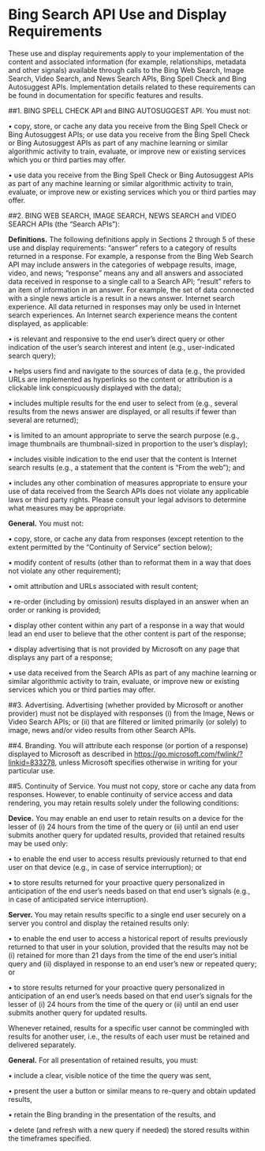 <!-- 
NavPath: Bing Autosuggest API
LinkLabel: Bing Autosuggest Use and Display Requirements
Weight: 10
Url: Bing-autosuggest-API/useanddisplayrequirements
-->

# Bing Search API Use and Display Requirements
These use and display requirements apply to your implementation of the content and associated information (for example, relationships, metadata and other signals) available through calls to the Bing Web Search, Image Search, Video Search, and News Search APIs, Bing Spell Check and Bing Autosuggest APIs. Implementation details related to these requirements can be found in documentation for specific features and results.

##1.  BING SPELL CHECK API and BING AUTOSUGGEST API.  You must not:

  • copy, store, or cache any data you receive from the Bing Spell Check or Bing Autosuggest APIs; or
use data you receive from the Bing Spell Check or Bing Autosuggest APIs as part of any machine learning or similar algorithmic activity to train, evaluate, or improve new or existing services which you or third parties may offer.

  • use data you receive from the Bing Spell Check or Bing Autosuggest APIs as part of any machine learning or similar algorithmic activity to train, evaluate, or improve new or existing services which you or third parties may offer.

##2.  BING WEB SEARCH, IMAGE SEARCH, NEWS SEARCH and VIDEO SEARCH APIs (the “Search APIs”):

**Definitions.** The following definitions apply in Sections 2 through 5 of these use and display requirements:
“answer” refers to a category of results returned in a response. For example, a response from the Bing Web Search API may include answers in the categories of webpage results, image, video, and news;
“response” means any and all answers and associated data received in response to a single call to a Search API;
“result” refers to an item of information in an answer.  For example, the set of data connected with a single news article is a result in a news answer.
Internet search experience. All data returned in responses may only be used in Internet search experiences. An Internet search experience means the content displayed, as applicable:

  • is relevant and responsive to the end user’s direct query or other indication of the user’s search interest and intent (e.g., user-indicated search query); 

  • helps users find and navigate to the sources of data (e.g., the provided URLs are implemented as hyperlinks so the content or attribution is a clickable link conspicuously displayed with the data); 

  • includes multiple results for the end user to select from (e.g., several results from the news answer are displayed, or all results if fewer than several are returned); 

  • is limited to an amount appropriate to serve the search purpose (e.g., image thumbnails are thumbnail-sized in proportion to the user’s display); 

  • includes visible indication to the end user that the content is Internet search results (e.g., a statement that the content is “From the web”); and

  • includes any other combination of measures appropriate to ensure your use of data received from the Search APIs does not violate any applicable laws or third party rights.  Please consult your legal advisors to determine what measures may be appropriate.

**General.** You must not: 

  • copy, store, or cache any data from responses (except retention to the extent permitted by the “Continuity of Service” section below); 

  • modify content of results (other than to reformat them in a way that does not violate any other requirement); 

  • omit attribution and URLs associated with result content;

  • re-order (including by omission) results displayed in an answer when an order or ranking is provided;

  • display other content within any part of a response in a way that would lead an end user to believe that the other content is part of the response; 

  • display advertising that is not provided by Microsoft on any page that displays any part of a response;

  • use data received from the Search APIs as part of any machine learning or similar algorithmic activity to train, evaluate, or improve new or existing services which you or third parties may offer.

##3. Advertising.
Advertising (whether provided by Microsoft or another provider) must not be displayed with responses (i) from the Image, News or Video Search APIs; or (ii) that are filtered or limited primarily (or solely) to image, news and/or video results from other Search APIs.

##4. Branding.
You will attribute each response (or portion of a response) displayed to Microsoft as described in https://go.microsoft.com/fwlink/?linkid=833278, unless Microsoft specifies otherwise in writing for your particular use.

##5. Continuity of Service.
You must not copy, store or cache any data from responses. However, to enable continuity of service access and data rendering, you may retain results solely under the following conditions:

**Device.**  You may enable an end user to retain results on a device for the lesser of (i) 24 hours from the time of the query or (ii) until an end user submits another query for updated results, provided that retained results may be used only:

  • to enable the end user to access results previously returned to that end user on that device (e.g., in case of service interruption); or

  • to store results returned for your proactive query personalized in anticipation of the end user’s needs based on that end user’s signals (e.g., in case of anticipated service interruption).

**Server.**  You may retain results specific to a single end user securely on a server you control and display the retained results only:

  • to enable the end user to access a historical report of results previously returned to that user in your solution, provided that the results may not be (i) retained for more than 21 days from the time of the end user’s initial query and (ii) displayed in response to an end user’s new or repeated query; or

  • to store results returned for your proactive query personalized in anticipation of an end user’s needs based on that end user’s signals for the lesser of (i) 24 hours from the time of the query or (ii) until an end user submits another query for updated results.

Whenever retained, results for a specific user cannot be commingled with results for another user, i.e., the results of each user must be retained and delivered separately.

**General.** For all presentation of retained results, you must:

  • include a clear, visible notice of the time the query was sent,

  • present the user a button or similar means to re-query and obtain updated results, 

  • retain the Bing branding in the presentation of the results, and

  • delete (and refresh with a new query if needed) the stored results within the timeframes specified.
